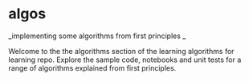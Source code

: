 # algos
_implementing some algorithms from first principles _

Welcome to the the algorithms section of the learning  algorithms for learning repo. Explore the sample code, notebooks and unit tests for a range of algorithms explained from first principles.

